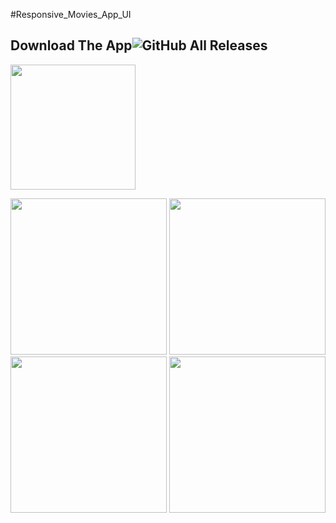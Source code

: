 #Responsive_Movies_App_UI

## Download The App![GitHub All Releases](https://img.shields.io/github/downloads/HusseinMohamed99/Responsive_Movies_App_UI/total?color=green)
<a href="https://github.com/HusseinMohamed99/Responsive_Movies_App_UI/releases/download/v1.0.0/Responsive.Movies.App.apk"><img src="https://playerzon.com/asset/download.png" width="200">
</img></a>


<p>

  <img src="https://github.com/HusseinMohamed99/Responsive_Movies_App_UI/assets/84459939/8cb177a9-a62c-4daf-a374-2798204f3690" width="250" />
    <img src="https://github.com/HusseinMohamed99/Responsive_Movies_App_UI/assets/84459939/733639f4-c6db-4544-bf76-3feafe788bd9 " width="250" />
    <img src="https://github.com/HusseinMohamed99/Responsive_Movies_App_UI/assets/84459939/cc7d3574-5a0d-4379-9a4d-3a26f3e3e955 " width="250" />
    <img src="https://github.com/HusseinMohamed99/Responsive_Movies_App_UI/assets/84459939/06853c07-6b59-4a16-b3ce-1d26f8b9e802" width="250" />

  </p>
  
